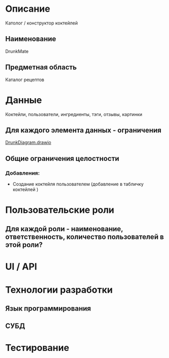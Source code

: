 # Описание 

Католог / конструктор коктейлей

## Наименование

DrunkMate

## Предметная область

Каталог рецептов

# Данные

Коктейли, пользователи, ингредиенты, тэги, отзывы, картинки

## Для каждого элемента данных - ограничения

[DrunkDiagram.drawio](https://github.com/Rudovich1/DrunkMate/blob/main/DrunkDiagram.drawio)

## Общие ограничения целостности

### Добавления:
- Создание коктейля пользователем (добавление в табличку коктейлей )

# Пользовательские роли
## Для каждой роли - наименование, ответственность, количество пользователей в этой роли?
# UI / API 
# Технологии разработки
## Язык программирования
## СУБД
# Тестирование
